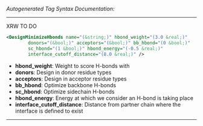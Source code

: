 <!-- THIS IS AN AUTOGENERATED FILE: Don't edit it directly, instead change the schema definition in the code itself. -->

_Autogenerated Tag Syntax Documentation:_

---
XRW TO DO

```xml
<DesignMinimizeHbonds name="(&string;)" hbond_weight="(3.0 &real;)"
        donors="(&bool;)" acceptors="(&bool;)" bb_hbond="(0 &bool;)"
        sc_hbond="(1 &bool;)" hbond_energy="(-0.5 &real;)"
        interface_cutoff_distance="(8.0 &real;)" />
```

-   **hbond_weight**: Weight to score H-bonds with
-   **donors**: Design in donor residue types
-   **acceptors**: Design in acceptor residue types
-   **bb_hbond**: Optimize backbone H-bonds
-   **sc_hbond**: Optimize sidechain H-bonds
-   **hbond_energy**: Energy at which we consider an H-bond is taking place
-   **interface_cutoff_distance**: Distance from partner chain where the interface is defined to exist

---
